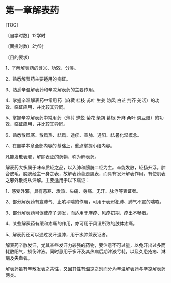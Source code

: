 # 第一章解表药

[TOC]

〔自学时数］12学时

〔面授时数〕2学时

〔目的要求〕

1、了解解表药的含义、功效、分类。

2、熟悉解表药主要适用的病证。

3、熟悉辛温解表药和辛凉解表药的主要作用。

4、掌握辛温解表药中常用药（麻黄 桂枝 苏叶 生姜 防风 白芷 荆芥 羌活）的功效、临证应用，并比较其异同。

5、掌握辛凉解表药中常用药（薄荷 蝉蜕 菊花 柴胡 葛根 升麻 桑叶 淡豆豉）的功效、临证应用，并比较其异同。

6、熟悉散风寒、散风热、祛风、透疹、宣肺、通阳、祛暑化湿概念。

7、在自学本章全部内容的基础上，重点掌握小结内容。


凡能发散表邪，解除表证的药物，称为解表药。

解表药大多属于味辛质轻之品，以入肺和膀胱二经为主。辛能发散，轻扬升浮。肺合皮毛，膀胱经主一身之表，故解表药善走肌表，而具有发汗解表作用，有使肌表之邪外散或从汗解。主要适用于以下病证：	

1、感受外邪，具有恶寒、发热、头痛、身痛、无汗、脉浮等表证者。

2、部分解表药有宣肺气、止咳平喘的作用，可用于表邪犯肺、肺气不宣的喘咳。

3、部分解表药可促使疹子透发，而适用于麻疹、风疹初期、疹出不畅者。

4、某些解表药有缓和疼痛的作用，亦可用于风湿所致的肢体疼痛。

5、解表药还可以通过发汗退肿，用于水肿兼表证者。

解表药辛散发汗，尤其某些发汗力较强的药物，要注意不可过量，以免汗出过多而耗散阳气，损伤津液。同时忌用于多汗及其热病后期津液亏耗，以及久患疮疡、淋病及失血者。

解表药虽有辛散发表之共性，又因其性有温凉之别而分为辛温解表药与辛凉解表药两类。
